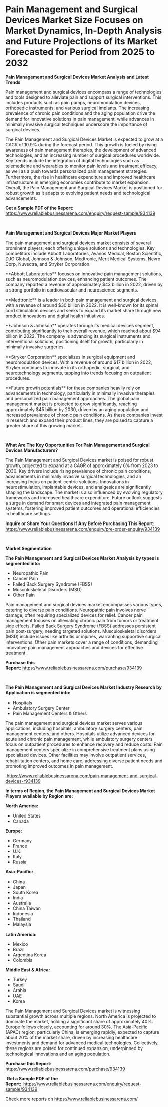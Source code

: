 <p><h1>Pain Management and Surgical Devices Market Size Focuses on Market Dynamics, In-Depth Analysis and Future Projections of its Market Forecasted for Period from 2025 to 2032</h1></p><p><strong>Pain Management and Surgical Devices Market Analysis and Latest Trends</strong></p>
<p><p>Pain management and surgical devices encompass a range of technologies and tools designed to alleviate pain and support surgical interventions. This includes products such as pain pumps, neuromodulation devices, orthopedic instruments, and various surgical implants. The increasing prevalence of chronic pain conditions and the aging population drive the demand for innovative solutions in pain management, while advances in minimally invasive surgical techniques underscore the importance of surgical devices.</p><p>The Pain Management and Surgical Devices Market is expected to grow at a CAGR of 10.9% during the forecast period. This growth is fueled by rising awareness of pain management therapies, the development of advanced technologies, and an increasing number of surgical procedures worldwide. Key trends include the integration of digital technologies such as telemedicine and wearables to monitor pain levels and treatment efficacy, as well as a push towards personalized pain management strategies. Furthermore, the rise in healthcare expenditure and improved healthcare infrastructure in emerging economies contribute to market expansion. Overall, the Pain Management and Surgical Devices Market is positioned for robust growth as it adapts to evolving patient needs and technological advancements.</p></p>
<p><strong>Get a Sample PDF of the Report:&nbsp;</strong> <a href="https://www.reliablebusinessarena.com/enquiry/request-sample/934139?utm_campaign=3321&utm_medium=2&utm_source=Github&utm_content=ia&utm_term=07032025&utm_id=pain-management-and-surgical-devices">https://www.reliablebusinessarena.com/enquiry/request-sample/934139</a></p>
<p>&nbsp;</p>
<p><strong>Pain Management and Surgical Devices Major Market Players</strong></p>
<p><p>The pain management and surgical devices market consists of several prominent players, each offering unique solutions and technologies. Key competitors include Abbott Laboratories, Avanos Medical, Boston Scientific, DJO Global, Johnson & Johnson, Medtronic, Merit Medical Systems, Nevro Corp, Nuvectra, and Stryker Corporation.</p><p>**Abbott Laboratories** focuses on innovative pain management solutions, such as neuromodulation devices, enhancing patient outcomes. The company reported a revenue of approximately $43 billion in 2022, driven by a strong portfolio in cardiovascular and neuroscience segments.</p><p>**Medtronic** is a leader in both pain management and surgical devices, with a revenue of around $30 billion in 2022. It is well-known for its spinal cord stimulation devices and seeks to expand its market share through new product innovations and digital health initiatives.</p><p>**Johnson & Johnson** operates through its medical devices segment, contributing significantly to their overall revenue, which reached about $94 billion in 2022. The company is advancing its surgical instruments and interventional solutions, positioning itself for growth, particularly in minimally invasive surgeries.</p><p>**Stryker Corporation** specializes in surgical equipment and neuromodulation devices. With a revenue of around $17 billion in 2022, Stryker continues to innovate in its orthopedic, surgical, and neurotechnology segments, tapping into trends focusing on outpatient procedures.</p><p>**Future growth potentials** for these companies heavily rely on advancements in technology, particularly in minimally invasive therapies and personalized pain management approaches. The global pain management market is projected to grow significantly, reaching approximately $45 billion by 2030, driven by an aging population and increased prevalence of chronic pain conditions. As these companies invest in research and expand their product lines, they are poised to capture a greater share of this growing market.</p></p>
<p>&nbsp;</p>
<p><strong>What Are The Key Opportunities For Pain Management and Surgical Devices Manufacturers?</strong></p>
<p><p>The Pain Management and Surgical Devices market is poised for robust growth, projected to expand at a CAGR of approximately 6% from 2023 to 2030. Key drivers include rising prevalence of chronic pain conditions, advancements in minimally invasive surgical technologies, and an increasing focus on patient-centric solutions. Innovations in neurostimulation, implantable devices, and analgesics are significantly shaping the landscape. The market is also influenced by evolving regulatory frameworks and increased healthcare expenditure. Future outlook suggests a surge in demand for smart devices and integrated pain management systems, fostering improved patient outcomes and operational efficiencies in healthcare settings.</p></p>
<p><strong>Inquire or Share Your Questions If Any Before Purchasing This Report:</strong> <a href="https://www.reliablebusinessarena.com/enquiry/pre-order-enquiry/934139?utm_campaign=3321&utm_medium=2&utm_source=Github&utm_content=ia&utm_term=07032025&utm_id=pain-management-and-surgical-devices">https://www.reliablebusinessarena.com/enquiry/pre-order-enquiry/934139</a></p>
<p>&nbsp;</p>
<p><strong>Market Segmentation</strong></p>
<p><strong>The Pain Management and Surgical Devices Market Analysis by types is segmented into:</strong></p>
<p><ul><li>Neuropathic Pain</li><li>Cancer Pain</li><li>Failed Back Surgery Syndrome (FBSS)</li><li>Musculoskeletal Disorders (MSD)</li><li>Other Pain</li></ul></p>
<p><p>Pain management and surgical devices market encompasses various types, catering to diverse pain conditions. Neuropathic pain involves nerve damage, often requiring specialized devices for relief. Cancer pain management focuses on alleviating chronic pain from tumors or treatment side effects. Failed Back Surgery Syndrome (FBSS) addresses persistent pain post-surgery, needing targeted solutions. Musculoskeletal disorders (MSD) include issues like arthritis or injuries, warranting supportive surgical interventions. Other pain markets cover a range of conditions, demanding innovative pain management approaches and devices for effective treatment.</p></p>
<p><strong>Purchase this Report:&nbsp;</strong><a href="https://www.reliablebusinessarena.com/purchase/934139?utm_campaign=3321&utm_medium=2&utm_source=Github&utm_content=ia&utm_term=07032025&utm_id=pain-management-and-surgical-devices">https://www.reliablebusinessarena.com/purchase/934139</a></p>
<p>&nbsp;</p>
<p><strong>The Pain Management and Surgical Devices Market Industry Research by Application is segmented into:</strong></p>
<p><ul><li>Hospitals</li><li>Ambulatory Surgery Center</li><li>Pain Management Centers & Others</li></ul></p>
<p><p>The pain management and surgical devices market serves various applications, including hospitals, ambulatory surgery centers, pain management centers, and others. Hospitals utilize advanced devices for acute and chronic pain management, while ambulatory surgery centers focus on outpatient procedures to enhance recovery and reduce costs. Pain management centers specialize in comprehensive treatment plans using specialized devices. Other facilities may involve outpatient services, rehabilitation centers, and home care, addressing diverse patient needs and promoting improved outcomes in pain management.</p></p>
<p><a href="https://www.reliablebusinessarena.com/pain-management-and-surgical-devices-r934139?utm_campaign=3321&utm_medium=2&utm_source=Github&utm_content=ia&utm_term=07032025&utm_id=pain-management-and-surgical-devices">&nbsp;https://www.reliablebusinessarena.com/pain-management-and-surgical-devices-r934139</a></p>
<p><strong>In terms of Region, the Pain Management and Surgical Devices Market Players available by Region are:</strong></p>
<p>
    <p> <strong> North America: </strong>
        <ul>
            <li>United States</li>
            <li>Canada</li>
        </ul>
        </p> 
    <p> <strong> Europe: </strong>
        <ul>
            <li>Germany</li>
            <li>France</li>
            <li>U.K.</li>
            <li>Italy</li>
            <li>Russia</li>
        </ul>
        </p> 
    <p> <strong> Asia-Pacific: </strong>
        <ul>
            <li>China</li>
            <li>Japan</li>
            <li>South Korea</li>
            <li>India</li>
            <li>Australia</li>
            <li>China Taiwan</li>
            <li>Indonesia</li>
            <li>Thailand</li>
            <li>Malaysia</li>
        </ul>
        </p> 
    <p> <strong> Latin America: </strong>
        <ul>
            <li>Mexico</li>
            <li>Brazil</li>
            <li>Argentina Korea</li>
            <li>Colombia</li>
        </ul>
        </p> 
    <p> <strong> Middle East & Africa: </strong>
        <ul>
            <li>Turkey</li>
            <li>Saudi</li>
            <li>Arabia</li>
            <li>UAE</li>
            <li>Korea</li>
        </ul>
    </p>
    </p>
<p><p>The Pain Management and Surgical Devices market is witnessing substantial growth across multiple regions. North America is projected to dominate the market, holding a significant share of approximately 40%. Europe follows closely, accounting for around 30%. The Asia-Pacific (APAC) region, particularly China, is emerging rapidly, expected to capture about 20% of the market share, driven by increasing healthcare investments and demand for advanced medical technologies. Collectively, these regions are poised for continued expansion, underpinned by technological innovations and an aging population.</p></p>
<p><strong>Purchase this Report: </strong><a href="https://www.reliablebusinessarena.com/purchase/934139?utm_campaign=3321&utm_medium=2&utm_source=Github&utm_content=ia&utm_term=07032025&utm_id=pain-management-and-surgical-devices">https://www.reliablebusinessarena.com/purchase/934139</a></p>
<p>&nbsp;<strong>Get a Sample PDF of the Report:&nbsp;&nbsp;</strong><a href="https://www.reliablebusinessarena.com/enquiry/request-sample/934139?utm_campaign=3321&utm_medium=2&utm_source=Github&utm_content=ia&utm_term=07032025&utm_id=pain-management-and-surgical-devices">https://www.reliablebusinessarena.com/enquiry/request-sample/934139</a></p>
<p><strong></strong></p>
<p>Check more reports on <a href="https://www.reliablebusinessarena.com/?utm_campaign=3321&utm_medium=2&utm_source=Github&utm_content=ia&utm_term=07032025&utm_id=pain-management-and-surgical-devices">https://www.reliablebusinessarena.com/</a></p>
